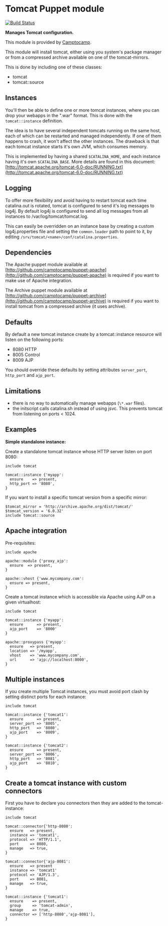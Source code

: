 Tomcat Puppet module
====================

[![Build Status](https://travis-ci.org/camptocamp/puppet-tomcat.png?branch=master)](https://travis-ci.org/camptocamp/puppet-tomcat)

**Manages Tomcat configuration.**

This module is provided by [Camptocamp](http://camptocamp.com/).

This module will install tomcat, either using you system's package
manager or from a compressed archive available on one of the
tomcat-mirrors.

This is done by including one of these classes:

 -   tomcat
 -   tomcat::source

Instances
---------

You'll then be able to define one or more tomcat instances, where you
can drop your webapps in the ".war" format. This is done with the
`tomcat::instance` definition.

The idea is to have several independent tomcats running on the same
host, each of which can be restarted and managed independently. If one
of them happens to crash, it won't affect the other instances. The
drawback is that each tomcat instance starts it's own JVM, which
consumes memory.

This is implemented by having a shared `$CATALINA_HOME`, and each
instance having it's own `$CATALINA_BASE`. More details are found in
this document:
[http://tomcat.apache.org/tomcat-6.0-doc/RUNNING.txt](http://tomcat.apache.org/tomcat-6.0-doc/RUNNING.txt)

Logging
-------

To offer more flexibility and avoid having to restart tomcat each time
catalina.out is rotated, tomcat is configured to send it's log messages
to log4j. By default log4j is configured to send all log messages from
all instances to /var/log/tomcat/tomcat.log.

This can easily be overridden on an instance base by creating a custom
log4j.properties file and setting the `common.loader` path to point to
it, by editing `/srv/tomcat/<name>/conf/catalina.properties`.

Dependencies
------------

The Apache puppet module available at
[http://github.com/camptocamp/puppet-apache](http://github.com/camptocamp/puppet-apache)
is required if you want to make use of Apache integration.

The Archive puppet module available at
[http://github.com/camptocamp/puppet-archive](http://github.com/camptocamp/puppet-archive)
is required if you want to install tomcat from a compressed archive (it
uses archive).

Defaults
--------

By default a new tomcat instance create by a tomcat::instance resource
will listen on the following ports:

 -   8080 HTTP
 -   8005 Control
 -   8009 AJP

You should override these defaults by setting attributes `server_port`,
`http_port` and `ajp_port`.

Limitations
-----------

 -   there is no way to automatically manage webapps (`\*.war` files).
 -   the initscript calls catalina.sh instead of using jsvc. This
     prevents tomcat from listening on ports < 1024.

Examples
--------

**Simple standalone instance:**

Create a standalone tomcat instance whose HTTP server listen on port
8080:

    include tomcat

    tomcat::instance {'myapp':
      ensure    => present,
      http_port => '8080',
    }

If you want to install a specific tomcat version from a specific mirror:

    $tomcat_mirror = 'http://archive.apache.org/dist/tomcat/'
    $tomcat_version = '6.0.32'
    include tomcat::source

Apache integration
------------------

Pre-requisites:

    include apache

    apache::module {'proxy_ajp':
      ensure  => present,
    }

    apache::vhost {'www.mycompany.com':
      ensure => present,
    }

Create a tomcat instance which is accessible via Apache using AJP on a
given virtualhost:

    include tomcat

    tomcat::instance {'myapp':
      ensure      => present,
      ajp_port    => '8000'
    }

    apache::proxypass {'myapp':
      ensure   => present,
      location => '/myapp',
      vhost    => 'www.mycompany.com',
      url      => 'ajp://localhost:8000',
    }

Multiple instances
------------------

If you create multiple Tomcat instances, you must avoid port clash by
setting distinct ports for each instance:

    include tomcat

    tomcat::instance {'tomcat1':
      ensure      => present,
      server_port => '8005',
      http_port   => '8080',
      ajp_port    => '8009',
    }

    tomcat::instance {'tomcat2':
      ensure      => present,
      server_port => '8006',
      http_port   => '8081',
      ajp_port    => '8010',
    }

Create a tomcat instance with custom connectors
-----------------------------------------------

First you have to declare you connectors then they are added to the
tomcat-instance:

    include tomcat

    tomcat::connector{'http-8080':
      ensure   => present,
      instance => 'tomcat1',
      protocol => 'HTTP/1.1',
      port     => 8080,
      manage   => true,
    }

    tomcat::connector{'ajp-8081':
      ensure   => present
      instance => 'tomcat1'
      protocol => 'AJP/1.3',
      port     => 8081,
      manage   => true,
    }

    tomcat::instance {'tomcat1':
      ensure    => present,
      group     => 'tomcat-admin',
      manage    => true,
      connector => ['http-8080','ajp-8081'],
    }
